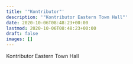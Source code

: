 ```yaml
---
title: '"Kontributor"'
description: '"Kontributor Eastern Town Hall"'
date: 2020-10-06T08:48:23+00:00
lastmod: 2020-10-06T08:48:23+00:00
draft: false
images: []
---
```


Kontributor Eastern Town Hall
